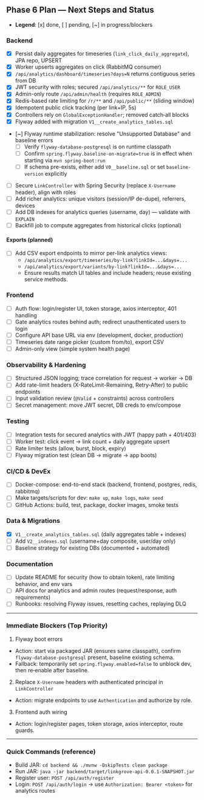 ## Phase 6 Plan — Next Steps and Status

- **Legend**: [x] done, [ ] pending, [~] in progress/blockers

### Backend
- [x] Persist daily aggregates for timeseries (`link_click_daily_aggregate`), JPA repo, UPSERT
- [x] Worker upserts aggregates on click (RabbitMQ consumer)
- [x] `/api/analytics/dashboard/timeseries?days=N` returns contiguous series from DB
- [x] JWT security with roles; secured `/api/analytics/**` for `ROLE_USER`
- [x] Admin-only route `/api/admin/health` (requires `ROLE_ADMIN`)
- [x] Redis-based rate limiting for `/r/**` and `/api/public/**` (sliding window)
- [x] Idempotent public click tracking (per link+IP, 5s)
- [x] Controllers rely on `GlobalExceptionHandler`; removed catch‑all blocks
- [x] Flyway added with migration `V1__create_analytics_tables.sql`
- [~] Flyway runtime stabilization: resolve "Unsupported Database" and baseline errors
  - [ ] Verify `flyway-database-postgresql` is on runtime classpath
  - [ ] Confirm `spring.flyway.baseline-on-migrate=true` is in effect when starting via `mvn spring-boot:run`
  - [ ] If schema pre-exists, either add `V0__baseline.sql` or set `baseline-version` explicitly
- [ ] Secure `LinkController` with Spring Security (replace `X-Username` header), align with roles
- [ ] Add richer analytics: unique visitors (session/IP de-dupe), referrers, devices
- [ ] Add DB indexes for analytics queries (username, day) — validate with `EXPLAIN`
- [ ] Backfill job to compute aggregates from historical clicks (optional)

#### Exports (planned)
- [ ] Add CSV export endpoints to mirror per-link analytics views:
  - `/api/analytics/export/timeseries/by-link?linkId=...&days=...`
  - `/api/analytics/export/variants/by-link?linkId=...&days=...`
  - Ensure results match UI tables and include headers; reuse existing service methods.

### Frontend
- [ ] Auth flow: login/register UI, token storage, axios interceptor, 401 handling
- [ ] Gate analytics routes behind auth; redirect unauthenticated users to login
- [ ] Configure API base URL via env (development, docker, production)
- [ ] Timeseries date range picker (custom from/to), export CSV
- [ ] Admin-only view (simple system health page)

### Observability & Hardening
- [ ] Structured JSON logging; trace correlation for request → worker → DB
- [ ] Add rate-limit headers (X-RateLimit-Remaining, Retry-After) to public endpoints
- [ ] Input validation review (`@Valid` + constraints) across controllers
- [ ] Secret management: move JWT secret, DB creds to env/compose

### Testing
- [ ] Integration tests for secured analytics with JWT (happy path + 401/403)
- [ ] Worker test: click event → link count + daily aggregate upsert
- [ ] Rate limiter tests (allow, burst, block, expiry)
- [ ] Flyway migration test (clean DB → migrate → app boots)

### CI/CD & DevEx
- [ ] Docker-compose: end-to-end stack (backend, frontend, postgres, redis, rabbitmq)
- [ ] Make targets/scripts for dev: `make up`, `make logs`, `make seed`
- [ ] GitHub Actions: build, test, package, docker images, smoke tests

### Data & Migrations
- [x] `V1__create_analytics_tables.sql` (daily aggregates table + indexes)
- [ ] Add `V2__indexes.sql` (username+day composite, user/day only)
- [ ] Baseline strategy for existing DBs (documented + automated)

### Documentation
- [ ] Update README for security (how to obtain token), rate limiting behavior, and env vars
- [ ] API docs for analytics and admin routes (request/response, auth requirements)
- [ ] Runbooks: resolving Flyway issues, resetting caches, replaying DLQ

---

### Immediate Blockers (Top Priority)
1) Flyway boot errors
- Action: start via packaged JAR (ensures same classpath), confirm `flyway-database-postgresql` present, baseline existing schema.
- Fallback: temporarily set `spring.flyway.enabled=false` to unblock dev, then re‑enable after baseline.

2) Replace `X-Username` headers with authenticated principal in `LinkController`
- Action: migrate endpoints to use `Authentication` and authorize by role.

3) Frontend auth wiring
- Action: login/register pages, token storage, axios interceptor, route guards.

---

### Quick Commands (reference)
- Build JAR: `cd backend && ./mvnw -DskipTests clean package`
- Run JAR: `java -jar backend/target/linkgrove-api-0.0.1-SNAPSHOT.jar`
- Register user: `POST /api/auth/register`
- Login: `POST /api/auth/login` → use `Authorization: Bearer <token>` for analytics routes
